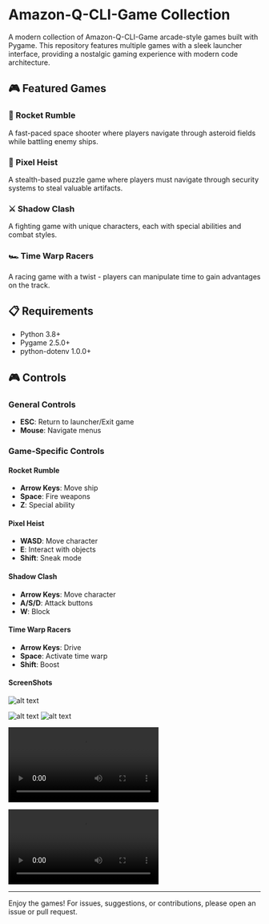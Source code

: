 #  Amazon-Q-CLI-Game Collection

A modern collection of Amazon-Q-CLI-Game arcade-style games built with Pygame. This repository features multiple games with a sleek launcher interface, providing a nostalgic gaming experience with modern code architecture.


## 🎮 Featured Games

### 🚀 Rocket Rumble
A fast-paced space shooter where players navigate through asteroid fields while battling enemy ships.

### 👾 Pixel Heist
A stealth-based puzzle game where players must navigate through security systems to steal valuable artifacts.

### ⚔️ Shadow Clash
A fighting game with unique characters, each with special abilities and combat styles.

### 🏎️ Time Warp Racers
A racing game with a twist - players can manipulate time to gain advantages on the track.

## 📋 Requirements

- Python 3.8+
- Pygame 2.5.0+
- python-dotenv 1.0.0+

## 🎮 Controls

### General Controls
- **ESC**: Return to launcher/Exit game
- **Mouse**: Navigate menus

### Game-Specific Controls

#### Rocket Rumble
- **Arrow Keys**: Move ship
- **Space**: Fire weapons
- **Z**: Special ability

#### Pixel Heist
- **WASD**: Move character
- **E**: Interact with objects
- **Shift**: Sneak mode

#### Shadow Clash
- **Arrow Keys**: Move character
- **A/S/D**: Attack buttons
- **W**: Block

#### Time Warp Racers
- **Arrow Keys**: Drive
- **Space**: Activate time warp
- **Shift**: Boost

#### ScreenShots

![alt text](<Screenshot 2025-05-25 at 2.02.45 PM.png>)

![alt text](<Screenshot 2025-05-25 at 2.01.46 PM-1.png>) 
![alt text](<Screenshot 2025-05-25 at 2.02.52 PM.png>) 

<video controls src="Screen Recording 2025-05-25 at 2.01.55 PM.mov" title="alt text"></video> 

<video controls src="Screen Recording 2025-05-25 at 2.02.59 PM.mov" title="Title"></video>



---

Enjoy the games! For issues, suggestions, or contributions, please open an issue or pull request.
